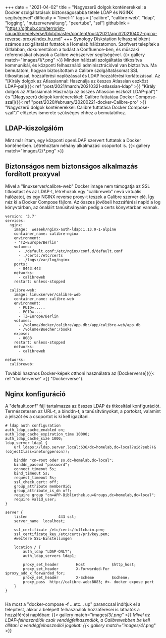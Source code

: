 +++
date = "2021-04-02"
title = "Nagyszerű dolgok konténerekkel: a Docker szolgáltatások biztonságosabbá tétele LDAP és NGINX segítségével"
difficulty = "level-1"
tags = ["calibre", "calibre-web", "ldap", "logging", "nutzerverwaltung", "peertube", "ssl"]
githublink = "https://github.com/terrorist-squad/knedelverse/blob/master/content/post/2021/april/20210402-nginx-reverse-proxy/index.hu.md"
+++
Synology Diskstation felhasználóként számos szolgáltatást futtatok a Homelab hálózatomon. Szoftvert telepítek a Gitlabban, dokumentálom a tudást a Confluence-ben, és műszaki referenciákat olvasok a Calibre webszerver segítségével.
{{< gallery match="images/1/*.png" >}}
Minden hálózati szolgáltatás titkosítva kommunikál, és központi felhasználói adminisztrációval van biztosítva. Ma bemutatom, hogyan biztosítottam a Calibre szolgáltatásomat SSL titkosítással, hozzáférési naplózással és LDAP hozzáférési korlátozással. Az "[Király dolgok az Atlassiannal: Használja az összes Atlassian eszközt LDAP-pal]({{< ref "post/2021/march/20210321-atlassian-ldap" >}} "Király dolgok az Atlassiannal: Használja az összes Atlassian eszközt LDAP-pal")" és "[Nagyszerű dolgok konténerekkel: Calibre futtatása Docker Compose-szal]({{< ref "post/2020/february/20200221-docker-Calibre-pro" >}} "Nagyszerű dolgok konténerekkel: Calibre futtatása Docker Compose-szal")" előzetes ismerete szükséges ehhez a bemutatóhoz.
## LDAP-kiszolgálóm
Mint már írtam, egy központi openLDAP szervert futtatok a Docker konténerben. Létrehoztam néhány alkalmazási csoportot is.
{{< gallery match="images/2/*.png" >}}

## Biztonságos nem biztonságos alkalmazás fordított proxyval
Mivel a "linuxserver/calibre-web" Docker image nem támogatja az SSL titkosítást és az LDAP-t, létrehozok egy "calibreweb" nevű virtuális hálózatot, és egy NGINX reverse proxy-t teszek a Calibre szerver elé. Így néz ki a Docker Compose fájlom. Az összes jövőbeli hozzáférési napló a log könyvtárban, az önaláírt tanúsítványaim pedig a certs könyvtárban vannak.
```
version: '3.7'
services:
  nginx: 
    image:  weseek/nginx-auth-ldap:1.13.9-1-alpine
    container_name: calibre-nginx
    environment:
    - 'TZ=Europe/Berlin'
    volumes:
      - ./default.conf:/etc/nginx/conf.d/default.conf
      - ./certs:/etc/certs
      - ./logs:/var/log/nginx
    ports:
      - 8443:443
    networks:
      - calibreweb
    restart: unless-stopped

  calibre-web:
    image: linuxserver/calibre-web
    container_name: calibre-web
    environment:
      - PUID=.....
      - PGID=....
      - TZ=Europe/Berlin
    volumes:
      - /volume/docker/calibre/app.db:/app/calibre-web/app.db
      - /volume/Buecher:/books
    expose:
      - 8083
    restart: unless-stopped
    networks:
      - calibreweb

networks:
  calibreweb:

```
További hasznos Docker-képek otthoni használatra az [Dockerverse]({{< ref "dockerverse" >}} "Dockerverse").
## Nginx konfiguráció
A "default.conf" fájl tartalmazza az összes LDAP és titkosítási konfigurációt. Természetesen az URL-t, a binddn-t, a tanúsítványokat, a portokat, valamint a jelszót és a csoportot is ki kell igazítani.
```
# ldap auth configuration
auth_ldap_cache_enabled on;
auth_ldap_cache_expiration_time 10000;
auth_ldap_cache_size 1000;
ldap_server ldap1 {
    url ldaps://ldap.server.local:636/dc=homelab,dc=local?uid?sub?(&(objectClass=inetorgperson));

    binddn "cn=root oder so,dc=homelab,dc=local";
    binddn_passwd "password";
    connect_timeout 5s;
    bind_timeout 5s;
    request_timeout 5s;
    ssl_check_cert: off;
    group_attribute memberUid;
    group_attribute_is_dn off;
    require group "cn=APP-Bibliothek,ou=Groups,dc=homelab,dc=local";
    require valid_user;
}

server {
    listen              443 ssl;
    server_name  localhost;

    ssl_certificate /etc/certs/fullchain.pem;
    ssl_certificate_key /etc/certs/privkey.pem;
    #weitere SSL-Einstellungen

    location / {
        auth_ldap "LDAP-ONLY";
        auth_ldap_servers ldap1;

        proxy_set_header        Host            $http_host;
        proxy_set_header        X-Forwarded-For $proxy_add_x_forwarded_for;
        proxy_set_header        X-Scheme        $scheme;
        proxy_pass  http://calibre-web:8083; #<- docker expose port
    }
}


```
Ha most a "docker-compose -f ...etc... up" paranccsal indítjuk el a telepítést, akkor a belépett felhasználók hozzáférései is láthatók a hozzáférési naplóban:
{{< gallery match="images/3/*.png" >}}
Mivel az LDAP-felhasználók csak vendégfelhasználók, a Calibrewebben be kell állítani a vendégfelhasználói jogokat:
{{< gallery match="images/4/*.png" >}}
